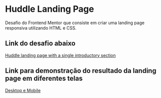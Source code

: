 # Huddle Landing Page

Desafio do Frontend Mentor que consiste em criar uma landing page responsiva utilizando HTML e CSS.




## Link do desafio abaixo

[Huddle landing page with a single introductory section](https://www.frontendmentor.io/challenges/huddle-landing-page-with-a-single-introductory-section-B_2Wvxgi0)

## Link para demonstração do resultado da landing page em diferentes telas

[Desktop e Mobile](https://github.com/pedrocarvalhoalves/huddle-landing-page/tree/main/src/to-readme)
